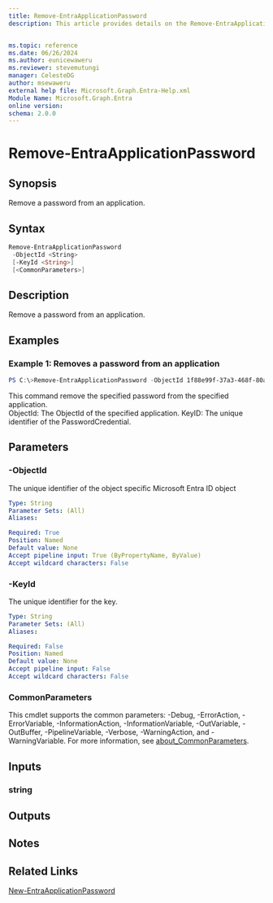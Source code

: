```yaml
---
title: Remove-EntraApplicationPassword
description: This article provides details on the Remove-EntraApplicationPassword command.


ms.topic: reference
ms.date: 06/26/2024
ms.author: eunicewaweru
ms.reviewer: stevemutungi
manager: CelesteDG
author: msewaweru
external help file: Microsoft.Graph.Entra-Help.xml
Module Name: Microsoft.Graph.Entra
online version:
schema: 2.0.0
---
```


# Remove-EntraApplicationPassword

## Synopsis
Remove a password from an application.

## Syntax

```powershell
Remove-EntraApplicationPassword 
 -ObjectId <String> 
 [-KeyId <String>] 
 [<CommonParameters>]
```

## Description
Remove a password from an application.

## Examples

### Example 1: Removes a password from an application
```powershell
PS C:\>Remove-EntraApplicationPassword -ObjectId 1f88e99f-37a3-468f-80ae-e07b62ed0287 -KeyId 80e561ed-44ed-48dc-8c09-9d4803e26e4c
```

This command remove the specified password from the specified application.  
ObjectId: The ObjectId of the specified application.
KeyID: The unique identifier of the PasswordCredential.  

## Parameters

### -ObjectId
The unique identifier of the object specific Microsoft Entra ID object

```yaml
Type: String
Parameter Sets: (All)
Aliases:

Required: True
Position: Named
Default value: None
Accept pipeline input: True (ByPropertyName, ByValue)
Accept wildcard characters: False
```

### -KeyId
The unique identifier for the key.

```yaml
Type: String
Parameter Sets: (All)
Aliases:

Required: False
Position: Named
Default value: None
Accept pipeline input: False
Accept wildcard characters: False
```

### CommonParameters
This cmdlet supports the common parameters: -Debug, -ErrorAction, -ErrorVariable, -InformationAction, -InformationVariable, -OutVariable, -OutBuffer, -PipelineVariable, -Verbose, -WarningAction, and -WarningVariable. For more information, see [about_CommonParameters](https://go.microsoft.com/fwlink/?LinkID=113216).

## Inputs

### string
## Outputs

## Notes

## Related Links

[New-EntraApplicationPassword](New-EntraApplicationPassword.md)

